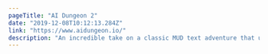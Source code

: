 ```yaml
---
pageTitle: "AI Dungeon 2"
date: "2019-12-08T10:12:13.284Z"
link: "https://www.aidungeon.io/"
description: "An incredible take on a classic MUD text adventure that uses AI to create an infinitely vast story."
---
```

